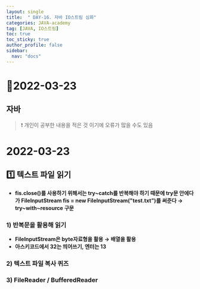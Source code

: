 ```yaml
---
layout: single
title:  " DAY-16. 자바 IO스트림 심화"
categories: JAVA-academy
tag: [JAVA, IO스트림]
toc: true
toc_sticky: true
author_profile: false
sidebar:
  nav: "docs"
---
```


# 📌2022-03-23

## 자바

<!--Quote-->

> ❗ 개인이 공부한 내용을 적은 것 이기에 오류가 많을 수도 있음


# 2022-03-23

## 1️⃣ 텍스트 파일 읽기

<script src="https://gist.github.com/kimyeong96/b151c17e34a3964b35fea7332003dde7.js"></script>

- **fis.close()를 사용하기 위해서는 try~catch를 반복해야 하기 때문에 try문 안에다가 FileInputStream fis = new FileInputStream("test.txt")를 써준다 → try~with~resource 구문**

### 1) 반복문을 활용해 읽기

<script src="https://gist.github.com/kimyeong96/b323d3442192d77501057d1d84660f16.js"></script>

- **FileInputStream은 byte자료형을 활용 → 배열을 활용**
- **아스키코드에서 32는 띄어쓰기, 엔터는 13**

### 2) 텍스트 파일 복사 퀴즈

<script src="https://gist.github.com/kimyeong96/c73187a9c53cdc3a8a0a2a18d9483451.js"></script>

### 3) FileReader / BufferedReader

<script src="https://gist.github.com/kimyeong96/308af9765c8d75631c9b24eb98dfdcc8.js"></script>